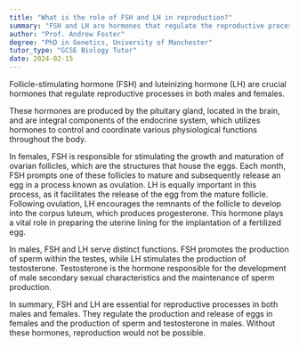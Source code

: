 ```yaml
---
title: "What is the role of FSH and LH in reproduction?"
summary: "FSH and LH are hormones that regulate the reproductive processes in both males and females."
author: "Prof. Andrew Foster"
degree: "PhD in Genetics, University of Manchester"
tutor_type: "GCSE Biology Tutor"
date: 2024-02-15
---
```


Follicle-stimulating hormone (FSH) and luteinizing hormone (LH) are crucial hormones that regulate reproductive processes in both males and females.

These hormones are produced by the pituitary gland, located in the brain, and are integral components of the endocrine system, which utilizes hormones to control and coordinate various physiological functions throughout the body.

In females, FSH is responsible for stimulating the growth and maturation of ovarian follicles, which are the structures that house the eggs. Each month, FSH prompts one of these follicles to mature and subsequently release an egg in a process known as ovulation. LH is equally important in this process, as it facilitates the release of the egg from the mature follicle. Following ovulation, LH encourages the remnants of the follicle to develop into the corpus luteum, which produces progesterone. This hormone plays a vital role in preparing the uterine lining for the implantation of a fertilized egg.

In males, FSH and LH serve distinct functions. FSH promotes the production of sperm within the testes, while LH stimulates the production of testosterone. Testosterone is the hormone responsible for the development of male secondary sexual characteristics and the maintenance of sperm production.

In summary, FSH and LH are essential for reproductive processes in both males and females. They regulate the production and release of eggs in females and the production of sperm and testosterone in males. Without these hormones, reproduction would not be possible.
    